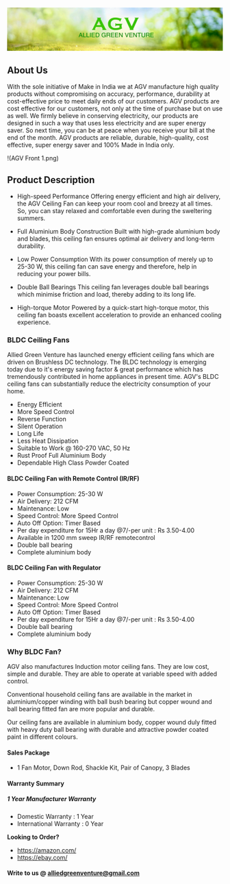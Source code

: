![AGV](Image.jpg)

## About Us

With the sole initiative of Make in India we at AGV manufacture high quality products without compromising on accuracy, performance, durability at cost-effective price to meet daily ends of our customers.
AGV products are cost effective for our customers, not only at the time of purchase but on use as well. We firmly believe in conserving electricity, our products are designed in such a way that uses less electricity and are super energy saver. So next time, you can be at peace when you receive your bill at the end of the month. AGV products are reliable, durable, high-quality, cost effective, super energy saver and 100% Made in India only.

!(AGV Front 1.png)


## Product Description

- High-speed Performance
Offering energy efficient and high air delivery, the AGV Ceiling Fan can keep your room cool and breezy at all times. So, you can stay relaxed and comfortable even during the sweltering summers.

- Full Aluminium Body Construction
Built with high-grade aluminium body and blades, this ceiling fan ensures optimal air delivery and long-term durability.

- Low Power Consumption
With its power consumption of merely up to 25-30 W, this ceiling fan can save energy and therefore, help in reducing your power bills.

- Double Ball Bearings
This ceiling fan leverages double ball bearings which minimise friction and load, thereby adding to its long life.

- High-torque Motor
Powered by a quick-start high-torque motor, this ceiling fan boasts excellent acceleration to provide an enhanced cooling experience.

### BLDC Ceiling Fans

Allied Green Venture has launched energy efficient ceiling fans which are driven on Brushless DC technology. The BLDC technology is emerging today due to it's energy saving factor & great performance which has tremendously contributed in home appliances in present time. AGV's BLDC ceiling fans can substantially reduce the electricity consumption of your home.
- Energy Efficient
- More Speed Control
- Reverse Function
- Silent Operation
- Long Life
- Less Heat Dissipation
- Suitable to Work @ 160-270 VAC, 50 Hz
- Rust Proof Full Aluminium Body
- Dependable High Class Powder Coated

#### BLDC Ceiling Fan with Remote Control (IR/RF)

- Power Consumption: 25-30 W
- Air Delivery: 212 CFM
- Maintenance: Low
- Speed Control: More Speed Control
- Auto Off Option: Timer Based
- Per day expenditure for 15Hr a day @7/-per unit : Rs 3.50-4.00
- Available in 1200 mm sweep IR/RF remotecontrol
- Double ball bearing
- Complete aluminium body

#### BLDC Ceiling Fan with Regulator

- Power Consumption: 25-30 W
- Air Delivery: 212 CFM
- Maintenance: Low
- Speed Control: More Speed Control
- Auto Off Option: Timer Based
- Per day expenditure for 15Hr a day @7/-per unit : Rs 3.50-4.00
- Double ball bearing
- Complete aluminium body

### Why BLDC Fan?


AGV also manufactures Induction motor ceiling fans. They are low cost, simple and durable. 
They are able to operate at variable speed with added control.

Conventional household ceiling fans are available in the market in aluminium/copper winding with ball bush bearing but copper wound and ball bearing fitted fan are more popular and durable.

Our ceiling fans are available in aluminium body, copper wound duly fitted with heavy duty ball bearing with durable and attractive powder coated paint in different colours.

#### Sales Package
- 1 Fan Motor, Down Rod, Shackle Kit, Pair of Canopy, 3 Blades

#### Warranty Summary
##### 1 Year Manufacturer Warranty
- Domestic Warranty : 1 Year
- International Warranty : 0 Year

**Looking to Order?** 

- <https://amazon.com/>
- <https://ebay.com/>

#### Write to us @ alliedgreenventure@gmail.com



